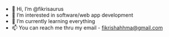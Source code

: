 - 👋 Hi, I’m @fikrisaurus
- 👀 I’m interested in software/web app development
- 🌱 I’m currently learning everything
- 📫 You can reach me thru my email - fikrishahhma@gmail.com

<!---
fikrisaurus/fikrisaurus is a ✨ special ✨ repository because its `README.md` (this file) appears on your GitHub profile.
You can click the Preview link to take a look at your changes.
--->

